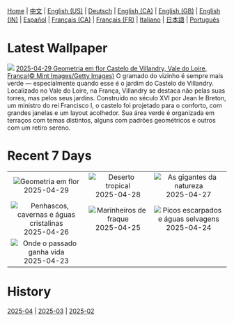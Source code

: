 [Home](../README.md) | [中文](zh-CN.md) | [English (US)](en-US.md) | [Deutsch](de-DE.md) | [English (CA)](en-CA.md) | [English (GB)](en-GB.md) | [English (IN)](en-IN.md) | [Español](es-ES.md) | [Français (CA)](fr-CA.md) | [Français (FR)](fr-FR.md) | [Italiano](it-IT.md) | [日本語](ja-JP.md) | [Português](pt-BR.md)

# Latest Wallpaper
![](https://www.bing.com/th?id=OHR.GardensVillandry_PT-BR2651560431_UHD.jpg)
[2025-04-29 Geometria em flor Castelo de Villandry, Vale do Loire, França(© Mint Images/Getty Images)](https://www.bing.com/th?id=OHR.GardensVillandry_PT-BR2651560431_UHD.jpg)
O gramado do vizinho é sempre mais verde — especialmente quando esse é o jardim do Castelo de Villandry. Localizado no Vale do Loire, na França, Villandry se destaca não pelas suas torres, mas pelos seus jardins. Construído no século XVI por Jean le Breton, um ministro do rei Francisco I, o castelo foi projetado para o conforto, com grandes janelas e um layout acolhedor. Sua área verde é organizada em terraços com temas distintos, alguns com padrões geométricos e outros com um retiro sereno.

# Recent 7 Days
|  |  |  |
|:---:|:---:|:---:|
| ![](https://www.bing.com/th?id=OHR.GardensVillandry_PT-BR2651560431_400x240.jpg "Geometria em flor") 2025-04-29 | ![](https://www.bing.com/th?id=OHR.DunasMaranhenses_PT-BR7731502605_400x240.jpg "Deserto tropical") 2025-04-28 | ![](https://www.bing.com/th?id=OHR.RedwoodGrove_PT-BR8053391438_400x240.jpg "As gigantes da natureza") 2025-04-27 |
| ![](https://www.bing.com/th?id=OHR.BrucePeninsula_PT-BR5440463539_400x240.jpg "Penhascos, cavernas e águas cristalinas") 2025-04-26 | ![](https://www.bing.com/th?id=OHR.MagellanicPenguin_PT-BR3120283712_400x240.jpg "Marinheiros de fraque") 2025-04-25 | ![](https://www.bing.com/th?id=OHR.KenaiSpires_PT-BR2765699166_400x240.jpg "Picos escarpados e águas selvagens") 2025-04-24 |
| ![](https://www.bing.com/th?id=OHR.GlobeTheatre_PT-BR2484921869_400x240.jpg "Onde o passado ganha vida") 2025-04-23 |  |  |

# History
[2025-04](../archives/wallpaper/pt-BR/w_2025_04.md) | [2025-03](../archives/wallpaper/pt-BR/w_2025_03.md) | [2025-02](../archives/wallpaper/pt-BR/w_2025_02.md)
